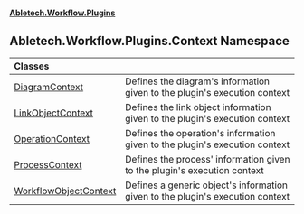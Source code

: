 #### [Abletech.Workflow.Plugins](index.md 'index')
## Abletech.Workflow.Plugins.Context Namespace

| Classes | |
| :--- | :--- |
| [DiagramContext](DiagramContext.md 'Abletech.Workflow.Plugins.Context.DiagramContext') | Defines the diagram's information given to the plugin's execution context<br/> |
| [LinkObjectContext](LinkObjectContext.md 'Abletech.Workflow.Plugins.Context.LinkObjectContext') | Defines the link object information given to the plugin's execution context<br/> |
| [OperationContext](OperationContext.md 'Abletech.Workflow.Plugins.Context.OperationContext') | Defines the operation's information given to the plugin's execution context<br/> |
| [ProcessContext](ProcessContext.md 'Abletech.Workflow.Plugins.Context.ProcessContext') | Defines the process' information given to the plugin's execution context<br/> |
| [WorkflowObjectContext](WorkflowObjectContext.md 'Abletech.Workflow.Plugins.Context.WorkflowObjectContext') | Defines a generic object's information given to the plugin's execution context<br/> |
